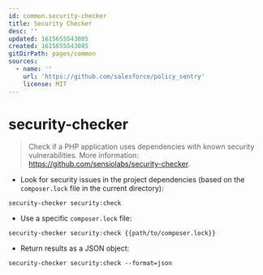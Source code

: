 ```yaml
---
id: common.security-checker
title: Security Checker
desc: ''
updated: 1615655543085
created: 1615655543085
gitDirPath: pages/common
sources:
  - name: ''
    url: 'https://github.com/salesforce/policy_sentry'
    license: MIT
---
```

# security-checker

> Check if a PHP application uses dependencies with known security vulnerabilities.
> More information: <https://github.com/sensiolabs/security-checker>.

- Look for security issues in the project dependencies (based on the `composer.lock` file in the current directory):

`security-checker security:check`

- Use a specific `composer.lock` file:

`security-checker security:check {{path/to/composer.lock}}`

- Return results as a JSON object:

`security-checker security:check --format=json`

